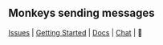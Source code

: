 ## Monkeys sending messages

[Issues](https://github.com/HaMster21/MonkeyNet/issues) | [Getting Started]() | [Docs]() | [Chat](https://gitter.im/HaMster21/MonkeyNet) | :monkey:
